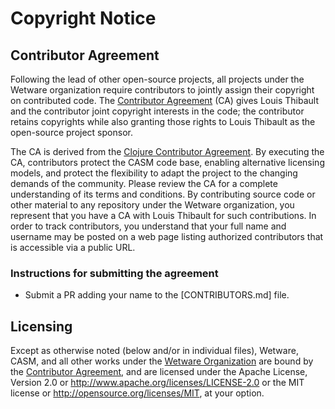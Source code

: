 # Copyright Notice

## Contributor Agreement

Following the lead of other open-source projects, all projects under
the Wetware organization require contributors to jointly assign their
copyright on contributed code.  The [Contributor Agreement](CONTRIBUTOR-AGREEMENT.md) (CA) gives
Louis Thibault and the contributor joint copyright interests in the code;
the contributor retains copyrights while also granting those rights to
Louis Thibault as the open-source project sponsor.

The CA is derived from the [Clojure Contributor Agreement](https://clojure.org/dev/contributor_agreement).
By executing the CA, contributors protect the CASM code base, enabling alternative licensing models,
and protect the flexibility to adapt the project to the changing demands of the community.  Please review
the CA for a complete understanding of its terms and conditions.  By contributing source code or other material
to any repository under the Wetware organization, you represent that you have a CA with Louis Thibault for such contributions.
In order to track contributors, you understand that your full name and username may be posted on a web page listing
authorized contributors that is accessible via a public URL.

### Instructions for submitting the agreement

- Submit a PR adding your name to the [CONTRIBUTORS.md] file.

## Licensing

Except as otherwise noted (below and/or in individual files), Wetware, CASM, and all other
works under the [Wetware Organization](https://github.com/wetware) are bound by the
[Contributor Agreement](CONTRIBUTOR-AGREEMENT.md), and are licensed under the Apache License, Version 2.0 <LICENSE-APACHE>
or <http://www.apache.org/licenses/LICENSE-2.0> or the MIT license <LICENSE-MIT>
or <http://opensource.org/licenses/MIT>, at your option.
